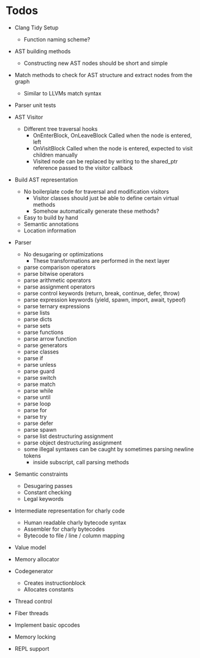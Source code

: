 # Todos

- Clang Tidy Setup
  - Function naming scheme?

- AST building methods
  - Constructing new AST nodes should be short and simple

- Match methods to check for AST structure and extract nodes from the graph
  - Similar to LLVMs match syntax

- Parser unit tests

- AST Visitor
  - Different tree traversal hooks
    - OnEnterBlock, OnLeaveBlock    Called when the node is entered, left
    - OnVisitBlock                  Called when the node is entered, expected to visit children manually
    - Visited node can be replaced by writing to the
      shared_ptr reference passed to the visitor callback

- Build AST representation
  - No boilerplate code for traversal and modification visitors
    - Visitor classes should just be able to define certain virtual methods
    - Somehow automatically generate these methods?
  - Easy to build by hand
  - Semantic annotations
  - Location information

- Parser
  - No desugaring or optimizations
    - These transformations are performed in the next layer
  - parse comparison operators
  - parse bitwise operators
  - parse arithmetic operators
  - parse assignment operators
  - parse control keywords (return, break, continue, defer, throw)
  - parse expression keywords (yield, spawn, import, await, typeof)
  - parse ternary expressions
  - parse lists
  - parse dicts
  - parse sets
  - parse functions
  - parse arrow function
  - parse generators
  - parse classes
  - parse if
  - parse unless
  - parse guard
  - parse switch
  - parse match
  - parse while
  - parse until
  - parse loop
  - parse for
  - parse try
  - parse defer
  - parse spawn
  - parse list destructuring assignment
  - parse object destructuring assignment
  - some illegal syntaxes can be caught by sometimes parsing newline tokens
    - inside subscript, call parsing methods

- Semantic constraints
  - Desugaring passes
  - Constant checking
  - Legal keywords
- Intermediate representation for charly code
  - Human readable charly bytecode syntax
  - Assembler for charly bytecodes
  - Bytecode to file / line / column mapping
- Value model
- Memory allocator
- Codegenerator
  - Creates instructionblock
  - Allocates constants
- Thread control
- Fiber threads
- Implement basic opcodes
- Memory locking
- REPL support
